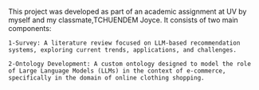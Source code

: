 This project was developed as part of an academic assignment at UV by myself and my classmate,TCHUENDEM Joyce. It consists of two main components:

    1-Survey: A literature review focused on LLM-based recommendation systems, exploring current trends, applications, and challenges.

    2-Ontology Development: A custom ontology designed to model the role of Large Language Models (LLMs) in the context of e-commerce, specifically in the domain of online clothing shopping.
